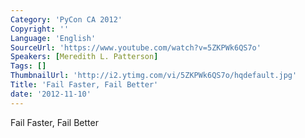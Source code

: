 ```yaml
---
Category: 'PyCon CA 2012'
Copyright: ''
Language: 'English'
SourceUrl: 'https://www.youtube.com/watch?v=5ZKPWk6QS7o'
Speakers: [Meredith L. Patterson]
Tags: []
ThumbnailUrl: 'http://i2.ytimg.com/vi/5ZKPWk6QS7o/hqdefault.jpg'
Title: 'Fail Faster, Fail Better'
date: '2012-11-10'
---
```

Fail Faster, Fail Better

